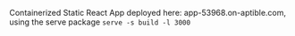Containerized Static React App deployed here: app-53968.on-aptible.com, using the serve package `serve -s build -l 3000`

